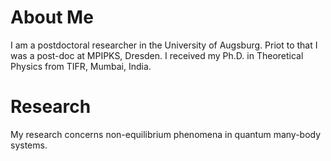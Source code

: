 # About Me
I am a postdoctoral researcher in the University of Augsburg. Priot to that I was a post-doc at MPIPKS, Dresden. I received my Ph.D. in Theoretical Physics from TIFR, Mumbai, India.

# Research 
My research concerns non-equilibrium phenomena in quantum many-body systems.
